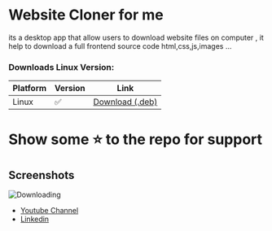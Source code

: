 # Website Cloner for me

its a desktop app that allow users to download website files on computer ,
it help to download a full frontend source code 
html,css,js,images ...

### Downloads Linux Version:
| Platform | Version | Link                                                                                                                         |
| -------- | ------- | ---------------------------------------------------------------------------------------------------------------------------- |
| Linux    | ✅   | [Download (.deb)](https://github.com/X-SLAYER/website-cloner-dart)  |
 
 # Show some ⭐ to the repo for support

## Screenshots

![Downloading](https://i.imgur.com/yvwn7mt.png)


- [Youtube Channel](https://www.youtube.com/c/XSLAYERTN)
- [Linkedin](https://www.linkedin.com/in/x-slayer/)
